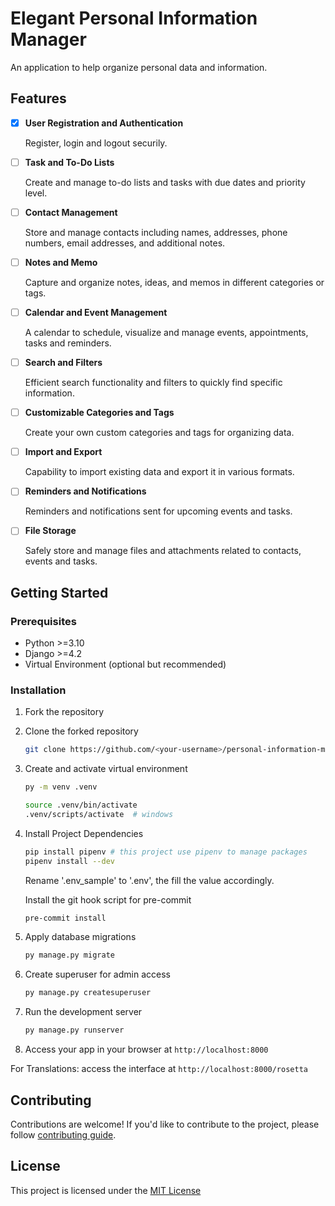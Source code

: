 # Elegant Personal Information Manager

An application to help organize personal data and information.

## Features

- [x] **User Registration and Authentication**

    Register, login and logout securily.

- [ ] **Task and To-Do Lists**

    Create and manage to-do lists and tasks with due dates and priority level.

- [ ] **Contact Management**

    Store and manage contacts including names, addresses, phone numbers, email addresses, and additional notes.

- [ ] **Notes and Memo**

    Capture and organize notes, ideas, and memos in different categories or tags.

- [ ] **Calendar and Event Management**

    A calendar to schedule, visualize and manage events, appointments, tasks and reminders.

- [ ] **Search and Filters**

    Efficient search functionality and filters to quickly find specific information.

- [ ] **Customizable Categories and Tags**

    Create your own custom categories and tags for organizing data.

- [ ] **Import and Export**

    Capability to import existing data and export it in various formats.

- [ ] **Reminders and Notifications**

    Reminders and notifications sent for upcoming events and tasks.

- [ ] **File Storage**

    Safely store and manage files and attachments related to contacts, events and tasks.

## Getting Started

### Prerequisites

- Python >=3.10
- Django >=4.2
- Virtual Environment (optional but recommended)

### Installation

1. Fork the repository

2. Clone the forked repository

    ```bash
    git clone https://github.com/<your-username>/personal-information-manager
    ```

3. Create and activate virtual environment

    ```bash
    py -m venv .venv

    source .venv/bin/activate
    .venv/scripts/activate  # windows
    ```

4. Install Project Dependencies

    ```bash
    pip install pipenv # this project use pipenv to manage packages
    pipenv install --dev
    ```

    Rename '.env_sample' to '.env', the fill the value accordingly.

    Install the git hook script for pre-commit

    ```bash
    pre-commit install
    ```

5. Apply database migrations

    ```bash
    py manage.py migrate
    ```

6. Create superuser for admin access

    ```bash
    py manage.py createsuperuser
    ```

7. Run the development server

    ```bash
    py manage.py runserver
    ```

8. Access your app in your browser at `http://localhost:8000`

For Translations: access the interface at `http://localhost:8000/rosetta`

## Contributing

Contributions are welcome! If you'd like to contribute to the project, please follow [contributing guide](CONTRIBUTING.md).

## License

This project is licensed under the [MIT License](LICENSE)
